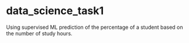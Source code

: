 # data_science_task1
Using supervised ML prediction of the percentage of a student based on the number of study hours.
